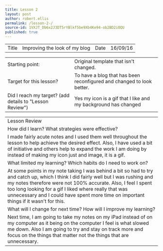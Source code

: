 ```yaml
---
title: Lesson 2 
layout: post
author: robert.ellis
permalink: /lesson-2-/
source-id: 1VXJT_Db6x2J3DT5rYBlkf5be9Xb4Ke94-ob2BD2iOQU
published: true
---
```

<table>
  <tr>
    <td>Title</td>
    <td>Improving the look of my blog</td>
    <td>Date</td>
    <td>16/09/16</td>
  </tr>
</table>


<table>
  <tr>
    <td>Starting point:</td>
    <td>Original template that isn't changed.</td>
  </tr>
  <tr>
    <td>Target for this lesson?</td>
    <td>To have a blog that has been reconfigured and changed to look better.</td>
  </tr>
  <tr>
    <td>Did I reach my target? 
(add details to "Lesson Review")</td>
    <td> Yes my icon is a gif that I like and my background has changed
</td>
  </tr>
</table>


<table>
  <tr>
    <td>Lesson Review</td>
  </tr>
  <tr>
    <td>How did I learn? What strategies were effective? </td>
  </tr>
  <tr>
    <td>I made fairly acute notes and I used them well throughout the lesson to help achieve the desired effect. Also, I have used a bit of initiative and others help to expand the work I am doing by instead of making my icon just and image, it is a gif.</td>
  </tr>
  <tr>
    <td>What limited my learning? Which habits do I need to work on? </td>
  </tr>
  <tr>
    <td>At some points in my note taking I was behind a bit so had to try and catch up, which I think I did fairly well but I was rushing and my notes therefore were not 100% accurate. Also, I feel I spent too long looking for a gif I liked where really that was unnecessary and I could have spent more time on important things if it wasn't for this.</td>
  </tr>
  <tr>
    <td>What will I change for next time? How will I improve my learning?</td>
  </tr>
  <tr>
    <td>Next time, I am going to take my notes on my iPad instead of on my computer as it being on the computer I feel is what slowed me down. Also I am going to try and stay on track more and focus on the things that matter not the things that are unnecessary. </td>
  </tr>
</table>


